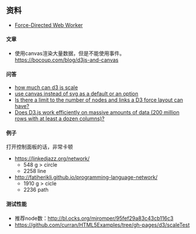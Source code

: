 ## 资料


- [Force-Directed Web Worker](https://bl.ocks.org/mbostock/01ab2e85e8727d6529d20391c0fd9a16)

#### 文章

- 使用canvas渲染大量数据，但是不能使用事件。https://bocoup.com/blog/d3js-and-canvas


#### 问答

- [how much can d3 js scale](http://stackoverflow.com/questions/26362757/how-much-can-d3-js-scale)
- [use canvas instead of svg as a default or an option](https://github.com/christophergandrud/networkD3/issues/161)
- [Is there a limit to the number of nodes and links a D3 force layout can have?](https://groups.google.com/forum/#!topic/d3-js/nwf_Jafk_E8)
- [Does D3.js work efficiently on massive amounts of data (200 million rows with at least a dozen columns)?](https://www.quora.com/Does-D3-js-work-efficiently-on-massive-amounts-of-data-200-million-rows-with-at-least-a-dozen-columns)

#### 例子

打开控制面板的话，非常卡顿

- https://linkedjazz.org/network/
    + 548 g > circle
    + 2258 line
- http://fatiherikli.github.io/programming-language-network/
    + 1910 g > cicle
    + 2236 path


#### 测试性能

- 推荐node数：http://bl.ocks.org/mjromper/95fef29a83c43cb116c3
- https://github.com/curran/HTML5Examples/tree/gh-pages/d3/scaleTest
